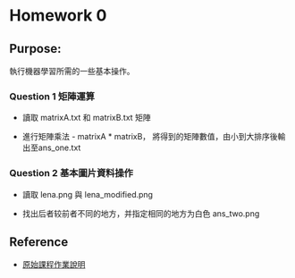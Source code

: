 
# Homework 0


## Purpose:

執行機器學習所需的一些基本操作。

### Question 1 矩陣運算

* 讀取 matrixA.txt 和 matrixB.txt 矩陣

* 進行矩陣乘法 - matrixA * matrixB， 將得到的矩陣數值，由小到大排序後輸出至ans_one.txt


### Question 2 基本圖片資料操作

* 讀取 lena.png 與 lena_modified.png 

* 找出后者较前者不同的地方，并指定相同的地方为白色 ans_two.png

## Reference

* [原始課程作業說明](https://docs.google.com/presentation/d/1wQ4H_JbFkFzKhLhBrRa_tfBJOhb2JAk5bBeMWf_I-7U/edit#slide=id.p)

